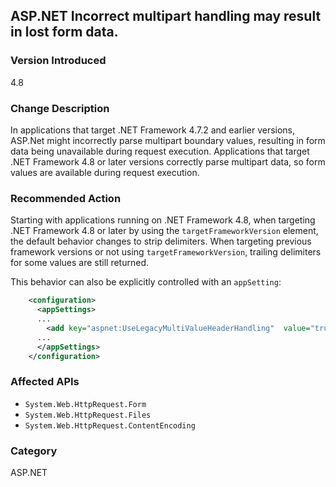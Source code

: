 ## ASP.NET Incorrect multipart handling may result in lost form data.

### Version Introduced
4.8

### Change Description
In applications that target .NET Framework 4.7.2 and earlier versions, ASP.Net might incorrectly parse multipart boundary values, 
resulting in form data being unavailable during request execution. Applications that target .NET Framework 4.8 or later versions 
correctly parse multipart data, so form values are available during request execution.

### Recommended Action
Starting with applications running on .NET Framework 4.8, when targeting .NET Framework 4.8 or later by using the `targetFrameworkVersion` element, the default behavior changes to strip delimiters. When targeting previous framework versions or not using `targetFrameworkVersion`, trailing delimiters for
some values are still returned. 

This behavior can also be explicitly controlled with an `appSetting`:

```xml
    <configuration>
      <appSettings>
      ...
        <add key="aspnet:UseLegacyMultiValueHeaderHandling"  value="true"/>
      ...
      </appSettings>
    </configuration>
```

### Affected APIs
* `System.Web.HttpRequest.Form`
* `System.Web.HttpRequest.Files`
* `System.Web.HttpRequest.ContentEncoding`

### Category
ASP.NET

<!--
    ### 684397	<ASP.NET WebForms> Invalid results of the function GetAttributeFromHeader in System.Web.HttpRequest

-->


